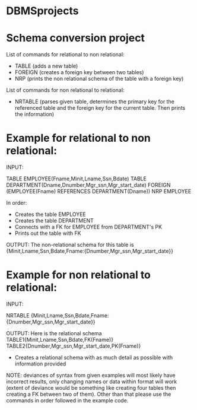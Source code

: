 # DBMSprojects

# Schema conversion project
List of commands for relational to non relational:
- TABLE (adds a new table)
- FOREIGN (creates a foreign key between two tables)
- NRP (prints the non relational schema of the table with a foreign key)

List of commands for non relational to relational:
- NRTABLE (parses given table, determines the primary key for the referenced table and the foreign key for the current table. Then prints the information)

# Example for relational to non relational:

INPUT:

TABLE EMPLOYEE(Fname,Minit,Lname,Ssn,Bdate) 
TABLE DEPARTMENT(Dname,Dnumber,Mgr_ssn,Mgr_start_date) 
FOREIGN (EMPLOYEE(Fname) REFERENCES DEPARTMENT(Dname)) 
NRP EMPLOYEE 

In order:
- Creates the table EMPLOYEE
- Creates the table DEPARTMENT
- Connects with a FK for EMPLOYEE from DEPARTMENT's PK
- Prints out the table with FK

OUTPUT:
The non-relational schema for this table is {Minit,Lname,Ssn,Bdate,Fname:{Dnumber,Mgr_ssn,Mgr_start_date}}

# Example for non relational to relational:

INPUT:

NRTABLE {Minit,Lname,Ssn,Bdate,Fname:{Dnumber,Mgr_ssn,Mgr_start_date}}

OUTPUT:
Here is the relational schema 
TABLE1{Minit,Lname,Ssn,Bdate,FK(Fname)}
TABLE2{Dnumber,Mgr_ssn,Mgr_start_date,PK(Fname)}

- Creates a relational schema with as much detail as possible with information provided

NOTE: deviances of syntax from given examples will most likely have incorrect results, only changing names or data within format will work (extent of deviance would be something like creating four tables then creating a FK between two of them). Other than that please use the commands in order followed in the example code.
